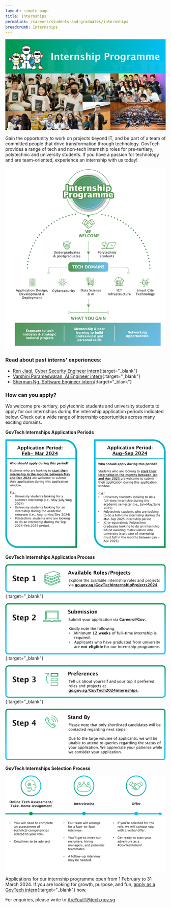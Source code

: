 ```yaml
---
layout: simple-page
title: Internships  
permalink: /careers/students-and-graduates/internships
breadcrumb: Internships 
---
```


![GovTech Internships](/images/careers/application-opening-soon-febandmar-2024.jpg) 

Gain the opportunity to work on projects beyond IT, and be part of a team of committed people that drive transformation through technology. GovTech provides a range of tech and non-tech internship roles for pre-tertiary, polytechnic and university students. If you have a passion for technology and are team-oriented, experience an internship with us today!

![GovTech Internships Overview](/images/careers/internship-chart-2024.png)


### Read about past interns' experiences:

* [Ren Jiaqi, Cyber Security Engineer intern](https://medium.com/ytpo-govtech/from-the-harbour-to-the-high-seas-776f8e6dc860){:target="_blank"}
* [Varshini Parameswaran, AI Engineer intern](https://medium.com/ytpo-govtech/my-meaningful-internship-with-dsaid-va-team-9d8cb079a2d8){:target="_blank"}
* [Sherman Ng, Software Engineer intern](https://medium.com/ytpo-govtech/empowering-govtech-interns-7af65b29fef4){:target="_blank"}


### How can you apply?

We welcome pre-tertiary, polytechnic students and university students to apply for our internships during the internship application periods indicated below. Check out a wide range of internship opportunities across many exciting domains.

**GovTech Internships Application Periods**

![GovTech Internships Application Periods](/images/careers/2024-internship-application-periods.png)

**GovTech Internships Application Process**

[![GovTech Internships Application Process Step 1](/images/careers/feb2024-internship-application-timeline-applications-open-1.png)](https://go.gov.sg/GovTechInternshipProjects2024){:target="_blank"}

[![GovTech Internships Application Process Step 2](/images/careers/Feb-2024-internship-application-step2.png)](https://go.gov.sg/govtechinternship-2024){:target="_blank"}

[![GovTech Internships Application Process Step 3](/images/careers/internship-application-timeline-applications-open-3b.png)](https://go.gov.sg/GovTech2024internships){:target="_blank"}

![GovTech Internships Application Process Step 4](/images/careers/Feb-2024-internship-application-step4.png)

**GovTech Internships Selection Process**

![GovTech Internships Selection Process](/images/careers/post-application-process.png)


Applications for our internship programme open from 1 February to 31 March 2024. If you are looking for growth, purpose, and fun, [apply as a GovTech intern](https://sggovterp.wd102.myworkdayjobs.com/PublicServiceCareers/job/Singapore/GovTech-2024-Internships_JR-10000026123){:target="_blank"} now.

For enquiries, please write to <AreYouIT@tech.gov.sg>



